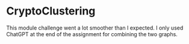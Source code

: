 # CryptoClustering
This module challenge went a lot smoother than I expected. I only used ChatGPT at the end of the assignment for combining the two graphs. 
